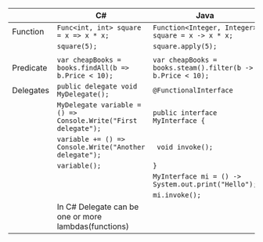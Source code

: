 |           | C#                                                           | Java                                                        |
| --------- | ------------------------------------------------------------ | ----------------------------------------------------------- |
| Function  | `Func<int, int> square = x => x * x;`                        | `Function<Integer, Integer> square = x -> x * x;`           |
|           | `square(5);`                                                 | `square.apply(5);`                                          |
|           |                                                              |                                                             |
| Predicate | `var cheapBooks = books.findAll(b => b.Price < 10);`         | `var cheapBooks = books.steam().filter(b -> b.Price < 10);` |
| Delegates | `public delegate void MyDelegate();`                         | `@FunctionalInterface`                                      |
|           | `MyDelegate variable = () => Console.Write("First delegate");` | `public interface MyInterface {`                            |
|           | `variable += () => Console.Write("Another delegate");`       | ` void invoke();`                                           |
|           | `variable();`                                                | `}`                                                         |
|           |                                                              | `MyInterface mi = () -> System.out.print("Hello");`         |
|           |                                                              | `mi.invoke();`                                              |
|           | In C# Delegate can be one or more lambdas(functions)         |                                                             |

